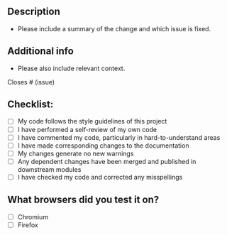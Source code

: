 ## Description

- Please include a summary of the change and which issue is fixed.

## Additional info
- Please also include relevant context.

Closes # (issue)


## Checklist:

- [ ] My code follows the style guidelines of this project
- [ ] I have performed a self-review of my own code
- [ ] I have commented my code, particularly in hard-to-understand areas
- [ ] I have made corresponding changes to the documentation
- [ ] My changes generate no new warnings
- [ ] Any dependent changes have been merged and published in downstream modules
- [ ] I have checked my code and corrected any misspellings

## What browsers did you test it on?
- [ ] Chromium
- [ ] Firefox

